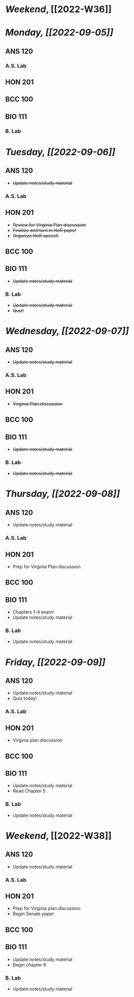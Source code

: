 # *Weekend*, [[2022-W36]] 
# *Monday, [[2022-09-05]]* 
## ANS 120

### A.S. Lab

## HON 201

## BCC 100

## BIO 111

### B. Lab

# *Tuesday, [[2022-09-06]]*
## ANS 120
- ~~Update notes/study material~~
### A.S. Lab

## HON 201
- ~~Review for Virginia Plan discussion~~
- ~~Finalize and turn in HoR paper~~
- ~~Organize HoR speech~~
## BCC 100

## BIO 111
- ~~Update notes/study material~~
### B. Lab
- ~~Update notes/study material~~
- ~~Quiz!~~
# *Wednesday, [[2022-09-07]]*
## ANS 120
- ~~Update notes/study material~~
### A.S. Lab

## HON 201
- ~~Virginia Plan discussion~~
## BCC 100

## BIO 111
- ~~Update notes/study material~~
### B. Lab
- ~~Update notes/study material~~
# *Thursday, [[2022-09-08]]*
## ANS 120
- Update notes/study material
### A.S. Lab

## HON 201
- Prep for Virginia Plan discussion 
## BCC 100

## BIO 111
- Chapters 1-4 exam!
- Update notes/study material
### B. Lab
- Update notes/study material
# *Friday, [[2022-09-09]]*
## ANS 120
- Update notes/study material
- Quiz today!
### A.S. Lab

## HON 201
- Virginia plan discussion
## BCC 100

## BIO 111
- Update notes/study material
- Read Chapter 5
### B. Lab
- Update notes/study material
# *Weekend*, [[2022-W38]]
## ANS 120
- Update notes/study material
### A.S. Lab

## HON 201
- Prep for Virginia plan discussion
- Begin Senate paper
## BCC 100

## BIO 111
- Update notes/study material
- Begin chapter 6
### B. Lab
- Update notes/study material